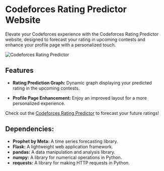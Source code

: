 # Codeforces Rating Predictor Website

Elevate your Codeforces experience with the Codeforces Rating Predictor website, designed to forecast your rating in upcoming contests and enhance your profile page with a personalized touch.

![Codeforces Rating Predictor](https://github.com/Enigma-52/Codeforces-Rating-Predictor/assets/95529619/7dc21096-7ad8-4251-827a-02f406bf9b46)

## Features

- **Rating Prediction Graph:** Dynamic graph displaying your predicted rating in the upcoming contests.

- **Profile Page Enhancement:** Enjoy an improved layout for a more personalized experience.

Check out the [Codeforces Rating Predictor](https://cf-predict.onrender.com/) to forecast your future ratings!

## Dependencies:

- **Prophet by Meta:** A time series forecasting library.
- **Flask:** A lightweight web application framework.
- **pandas:** A data manipulation and analysis library.
- **numpy:** A library for numerical operations in Python.
- **requests:** A library for making HTTP requests in Python.
